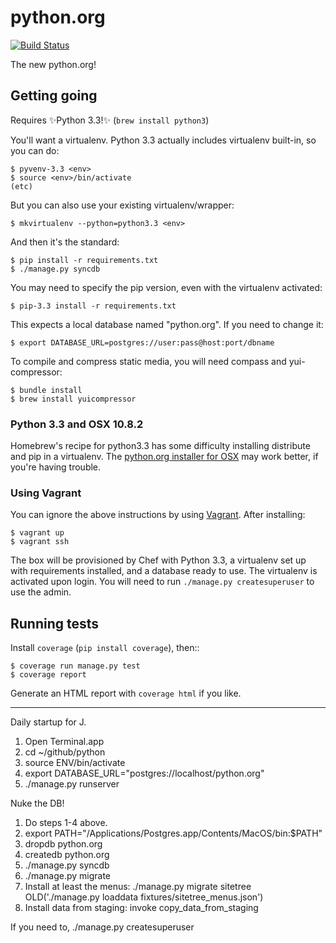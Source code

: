 python.org
==========

[![Build Status](https://next.travis-ci.com/proevo/pythondotorg.png?token=rzZWMj7qjjfKoW211CMz&branch=master)](https://next.travis-ci.com/proevo/pythondotorg)

The new python.org!

Getting going
-------------

Requires :sparkles:Python 3.3!:sparkles: (`brew install python3`)

You'll want a virtualenv. Python 3.3 actually includes virtualenv built-in,
so you can do:

    $ pyvenv-3.3 <env>
    $ source <env>/bin/activate
    (etc)

But you can also use your existing virtualenv/wrapper:

    $ mkvirtualenv --python=python3.3 <env>

And then it's the standard:

    $ pip install -r requirements.txt
    $ ./manage.py syncdb

You may need to specify the pip version, even with the virtualenv activated:

    $ pip-3.3 install -r requirements.txt

This expects a local database named "python.org". If you need to change it:

    $ export DATABASE_URL=postgres://user:pass@host:port/dbname

To compile and compress static media, you will need compass and yui-compressor:
    
    $ bundle install
    $ brew install yuicompressor

### Python 3.3 and OSX 10.8.2

Homebrew's recipe for python3.3 has some difficulty installing distribute 
and pip in a virtualenv. The [python.org installer for OSX](http://www.python.org/download/) 
may work better, if you're having trouble.

### Using Vagrant

You can ignore the above instructions by using [Vagrant](http://www.vagrantup.com/). After installing:

    $ vagrant up
    $ vagrant ssh

The box will be provisioned by Chef with Python 3.3, a virtualenv set up with requirements installed, and a database ready to use. The virtualenv is activated upon login. You will need to run `./manage.py createsuperuser` to use the admin.

Running tests
-------------

Install `coverage` (`pip install coverage`), then::

    $ coverage run manage.py test
    $ coverage report

Generate an HTML report with `coverage html` if you like.


------------

Daily startup for J.

1. Open Terminal.app
2. cd ~/github/python
3. source ENV/bin/activate
4. export DATABASE_URL="postgres://localhost/python.org"
5. ./manage.py runserver

Nuke the DB!

1. Do steps 1-4 above.
2. export PATH="/Applications/Postgres.app/Contents/MacOS/bin:$PATH"
3. dropdb python.org
4. createdb python.org
5. ./manage.py syncdb
6. ./manage.py migrate
7. Install at least the menus: ./manage.py migrate sitetree  OLD('./manage.py loaddata fixtures/sitetree_menus.json')
8. Install data from staging: invoke copy_data_from_staging

If you need to, ./manage.py createsuperuser
